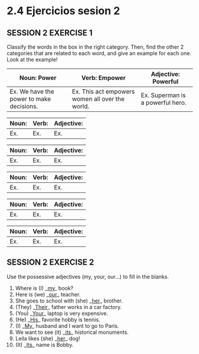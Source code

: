 # 2.4 Ejercicios sesion 2

## SESSION 2 EXERCISE 1

Classify the words in the box in the right category. Then, find the other 2 categories that are related to each word, and give an example for each one. Look at the example!

| Noun: Power                              | Verb: Empower                                   | Adjective: Powerful              |
|------------------------------------------|-------------------------------------------------|----------------------------------|
| Ex. We have the power to make decisions. | Ex. This act empowers women all over the world. | Ex. Superman is a powerful hero. |

| Noun: | Verb: | Adjective: |
|-------|-------|------------|
| Ex.   | Ex.   | Ex.        |

| Noun: | Verb: | Adjective: |
|-------|-------|------------|
| Ex.   | Ex.   | Ex.        |

| Noun: | Verb: | Adjective: |
|-------|-------|------------|
| Ex.   | Ex.   | Ex.        |

| Noun: | Verb: | Adjective: |
|-------|-------|------------|
| Ex.   | Ex.   | Ex.        |

| Noun: | Verb: | Adjective: |
|-------|-------|------------|
| Ex.   | Ex.   | Ex.        |

## SESSION 2 EXERCISE 2

Use the possessive adjectives (my, your, our…) to fill in the blanks.

1. Where is (I) \_<ins>my</ins>\_ book?
2. Here is (we) \_<ins>our</ins>\_ teacher.
3. She goes to school with (she) \_<ins>her</ins>\_ brother.
4. (They) \_<ins>Their</ins>\_ father works in a car factory.
5. (You) \_<ins>Your</ins>\_ laptop is very expensive.
6. (He) \_<ins>His</ins>\_ favorite hobby is tennis.
7. (I) \_<ins>My</ins>\_ husband and I want to go to Paris.
8. We want to see (it) \_<ins>its</ins>\_ historical monuments.
9. Leila likes (she) \_<ins>her</ins>\_ dog!
10. (It) \_<ins>Its</ins>\_ name is Bobby.
